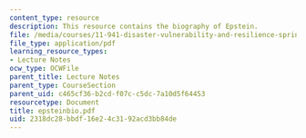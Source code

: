 ```yaml
---
content_type: resource
description: This resource contains the biography of Epstein.
file: /media/courses/11-941-disaster-vulnerability-and-resilience-spring-2005/2318dc28bbdf16e24c3192acd3bb84de_epsteinbio.pdf
file_type: application/pdf
learning_resource_types:
- Lecture Notes
ocw_type: OCWFile
parent_title: Lecture Notes
parent_type: CourseSection
parent_uid: c465cf36-b2cd-f07c-c5dc-7a10d5f64453
resourcetype: Document
title: epsteinbio.pdf
uid: 2318dc28-bbdf-16e2-4c31-92acd3bb84de
---
```

